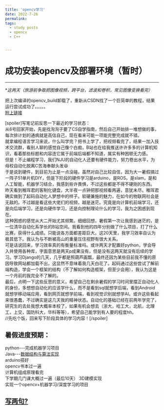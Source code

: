 ```yaml
---
title: 'opencv学习'
date: 2022-7-26
permalink: 
tags:
  - study posts
  - opencv
  - C++


---
```


# 成功安装opencv及部署环境（暂时）     
------------------
**这两天（旅游前争取把图像视频，跨平台，滤波和卷积，常见图像变换看完）*      

把上次编译的opencv_build卸载了，重新从CSDN找了一个巨简单的教程，结果运行尝试成功了。。。。。     
[附上链接](https://blog.csdn.net/BaoTTing/article/details/120937058)       

[spoiler]写笔记前反思一下最近的学习状态：    
从6号回家开始，先是找洵洵子要了CS自学指南，然后自己开始排一堆想做的事，每次排计划的通病就是高估自己，现在看来可能一项能完整完成就不错。      
就拿编程语言学习来说，什么叫学完？把书上学了，把视频看完了，结果一加入技术交流群，看别人聊的感觉自己像个白痴，B站也在给我推送许许多多的计算机知识，看着那些标题和内容连它属于前端后端都不知道，属实有种困顿无力感。      
但是！不止编程学习，我们NJU的自动化人还要有硬件能力，努力卷出水平，为母校自动化脱离C苦海奉献头发:satisfied:      
于是说到硬件，到目前为止是一点没碰。虽然对自己比较自信，因为大一暑假搞过一阵子51单片机DIY，但是下阶段的硬件学习是arduino，是ROS，是slam，是和人工智能，机器学习结合，我感到些许畏惧，不过这些都是不得不硬刚的东西。     
昨天看到稚珲君的客制化键盘，大半夜一点钟把那视频看两遍，意犹未尽。稚珲君确实做到了起码自动化人梦想中的样子。软硬兼施的魅力，在如今的物联网社会是无敌的。不过越是看这些大佬们的视频，越是迷茫。究竟是向计算机前端学习，还是向后端学习，还是向硬件学习，还是向控制理论什么的学习，我为之困惑到现在。     
这种困惑的感觉从大二开始尤其频繁。细细回想，暑假第一次让我感到迷茫的，是一位清华自动化系学长的B站空间。我看到他的四年分别做了什么项目，打了什么比赛，获得什么成绩。只能说各方面都差距巨大。这20天里，我学习效率自认为极其低下。我认为与不断被高山的重量压住视野有很大关系。     
可是话说回来，学习效率真的有衡量标准吗。或许两天才配置好python，学会导入并使用各种库，字面意思是两天p成果没有，但是没有这两天就没有后续的学习。学习Django的几天，几乎都是照葫芦画瓢，最终还因为某些目前我不懂的原因导致网站都加载不出，这显然不意味着我几天白花了。起码通过这些尝试了解前端构造，学会一个框架的结构（不了解如何构造框架，但至少会用），我认为这是一个月前的我完全不了解的。      
最后，点明一下这些反思的意义，希望自己在剩余暑假的学习时间里摆正自动化人的身份，多想想自动化的应该学什么，而不是看到sql就想学后端，看到Android就想学移动端应用，看到网页就想学前端，看到视觉识别就想学AI。或许这些看起来很愚蠢，不过确实是这几天我的精神状态。自动化的基础已经在前两年学完了，研究生的去处我想大概率本校了，如果有机会想去（浙大，哈工大，北航，北理工，上交，国防科大，华科等等），希望自己能学到有人要的程度hh。    
//先吃个饭，回来写下阶段具体的学习内容！[/spoiler]            

## 暑假进度预期：     
python---完成机器学习项目      
Java---[数据结构与算法实现](https://csdiy.wiki/%E6%95%B0%E6%8D%AE%E7%BB%93%E6%9E%84%E4%B8%8E%E7%AE%97%E6%B3%95/CS61B/)        
arduino搭好        
opencv书本过一遍        
计算机组成原理看完       
下学期几门课大概过一遍（最后10天）
3D建模实现      
实现一个opencv+机器学习/深度学习的项目       


## [写两句?](https://github.com/HEA1OR/HEA1OR.github.io/tree/master/_posts)
